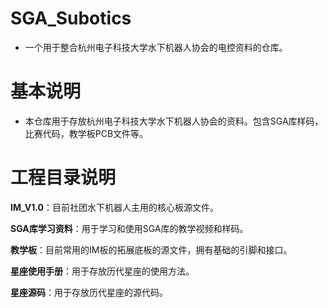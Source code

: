# SGA_Subotics
- 一个用于整合杭州电子科技大学水下机器人协会的电控资料的仓库。
# 基本说明
- 本仓库用于存放杭州电子科技大学水下机器人协会的资料。包含SGA库样码，比赛代码，教学板PCB文件等。
# 工程目录说明

**IM_V1.0**：目前社团水下机器人主用的核心板源文件。

**SGA库学习资料**：用于学习和使用SGA库的教学视频和样码。

**教学板**：目前常用的IM板的拓展底板的源文件，拥有基础的引脚和接口。

**星座使用手册**：用于存放历代星座的使用方法。

**星座源码**：用于存放历代星座的源代码。

